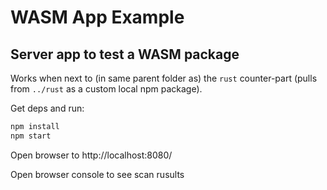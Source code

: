 # WASM App Example

## Server app to test a WASM package

Works when next to (in same parent folder as) the `rust` counter-part (pulls from `../rust` as a custom local npm package).

Get deps and run:
```sh
npm install
npm start
```

Open browser to http://localhost:8080/

Open browser console to see scan rusults